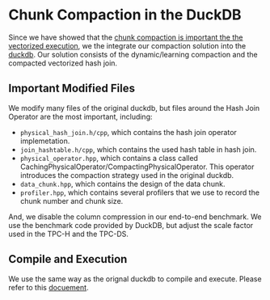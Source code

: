 # Chunk Compaction in the DuckDB
Since we have showed that the [chunk compaction is important the the vectorized execution](https://github.com/YimingQiao/Chunk-Compaction-in-Vectorized-Execution), we the integrate our compaction solution into the [duckdb](https://github.com/duckdb/duckdb). Our solution consists of the dynamic/learning compaction and the compacted vectorized hash join. 

## Important Modified Files
We modify many files of the original duckdb, but files around the Hash Join Operator are the most important, including:
 - `physical_hash_join.h/cpp`, which contains the hash join operator implemetation.
 - `join_hashtable.h/cpp`, which contains the used hash table in hash join.
 - `physical_operator.hpp`, which contains a class called CachingPhysicalOperator/CompactingPhysicalOperator. This operator introduces the compaction strategy used in the original duckdb.
 - `data_chunk.hpp`, which contains the design of the data chunk.
 - `profiler.hpp`, which contains several profilers that we use to record the chunk number and chunk size.

And, we disable the column compression in our end-to-end benchmark. We use the benchmark code provided by DuckDB, but adjust the scale factor used in the TPC-H and the TPC-DS. 

## Compile and Execution
We use the same way as the orignal duckdb to compile and execute. Please refer to this [docuement](https://duckdb.org/docs/dev/building/overview.html).  
